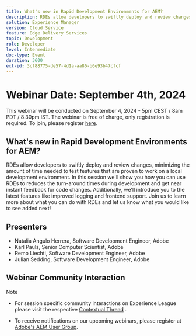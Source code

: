```yaml
---
title: What's new in Rapid Development Environments for AEM?
description: RDEs allow developers to swiftly deploy and review changes, minimizing the amount of time needed to test features that are proven to work on a local development environment. In this session we'll show you how you can use RDEs to reduces the turn-around times during development and get near instant feedback for code changes. Additionally, we'll introduce you to the latest features like improved logging and frontend support. Join us to learn more about what you can do with RDEs and let us know what you would like to see added next!
solution: Experience Manager
version: Cloud Service
feature: Edge Delivery Services
topic: Development
role: Developer
level: Intermediate
doc-type: Event
duration: 3600
exl-id: 3cf88775-de57-4d1a-aa86-b6e93b47cfcf
---
```

# Webinar Date: September 4th, 2024

This webinar will be conducted on September 4, 2024 - 5pm CEST / 8am PDT / 8.30pm IST. 
The webinar is free of charge, only registration is required.
To join, please register [here](https://adobe.ly/4cwc5W4).

## What's new in Rapid Development Environments for AEM?

RDEs allow developers to swiftly deploy and review changes, minimizing the amount of time needed to test features that are proven to work on a local development environment. In this session we'll show you how you can use RDEs to reduces the turn-around times during development and get near instant feedback for code changes. Additionally, we'll introduce you to the latest features like improved logging and frontend support. Join us to learn more about what you can do with RDEs and let us know what you would like to see added next!

## Presenters

* Natalia Angulo Herrera, Software Development Engineer, Adobe
* Karl Pauls, Senior Computer Scientist, Adobe
* Remo Liechti, Software Development Engineer, Adobe 
* Julian Sedding, Software Development Engineer, Adobe

## Webinar Community Interaction

>[!NOTE]
>
>* For session specific community interactions on Experience League please visit the respective [Contextual Thread](https://adobe.ly/3M8MFTE) . 
>
>* To receive notifications on our upcoming webinars, please register at [Adobe's AEM User Group](https://aem-augs.adobe.com/).
